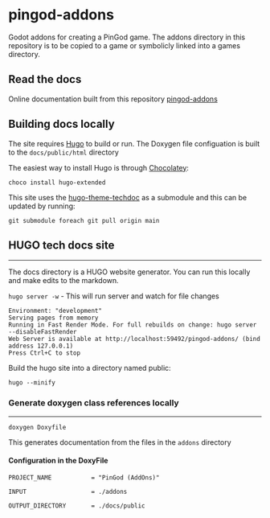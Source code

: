 # pingod-addons

Godot addons for creating a PinGod game. The addons directory in this repository is to be copied to a game or symbolicly linked into a games directory.

## Read the docs

Online documentation built from this repository [pingod-addons](https://FlippingFlips.github.io/pingod-addons)

## Building docs locally

The site requires [Hugo](https://gohugo.io/) to build or run. The Doxygen file configuation is built to the `docs/public/html` directory

The easiest way to install Hugo is through [Chocolatey](https://chocolatey.org/):

`choco install hugo-extended`

This site uses the [hugo-theme-techdoc](https://github.com/thingsym/hugo-theme-techdoc) as a submodule and this can be updated by running:

`git submodule foreach git pull origin main`

## HUGO tech docs site
---

The docs directory is a HUGO website generator. You can run this locally and make edits to the markdown.

`hugo server -w` - This will run server and watch for file changes

```
Environment: "development"
Serving pages from memory
Running in Fast Render Mode. For full rebuilds on change: hugo server --disableFastRender
Web Server is available at http://localhost:59492/pingod-addons/ (bind address 127.0.0.1)
Press Ctrl+C to stop
```

Build the hugo site into a directory named public:

`hugo --minify`

### Generate doxygen class references locally
---

`doxygen Doxyfile`

This generates documentation from the files in the `addons` directory

#### Configuration in the DoxyFile

`PROJECT_NAME           = "PinGod (AddOns)"`

`INPUT                  = ./addons`

`OUTPUT_DIRECTORY       = ./docs/public`